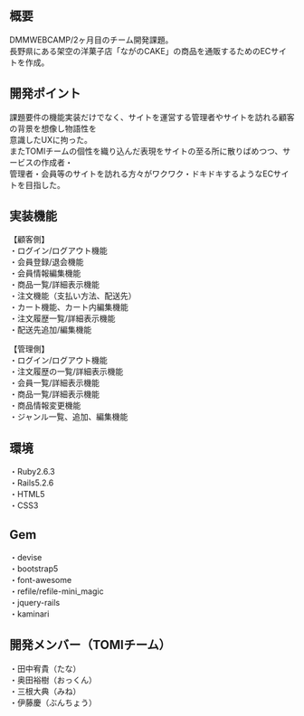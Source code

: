 ## 概要
DMMWEBCAMP/2ヶ月目のチーム開発課題。</br>
長野県にある架空の洋菓子店「ながのCAKE」の商品を通販するためのECサイトを作成。

## 開発ポイント
課題要件の機能実装だけでなく、サイトを運営する管理者やサイトを訪れる顧客の背景を想像し物語性を</br>
意識したUXに拘った。</br>
またTOMIチームの個性を織り込んだ表現をサイトの至る所に散りばめつつ、サービスの作成者・</br>
管理者・会員等のサイトを訪れる方々がワクワク・ドキドキするようなECサイトを目指した。

## 実装機能
【顧客側】</br>
・ログイン/ログアウト機能</br>
・会員登録/退会機能</br>
・会員情報編集機能</br>
・商品一覧/詳細表示機能</br>
・注文機能（支払い方法、配送先）</br>
・カート機能、カート内編集機能</br>
・注文履歴一覧/詳細表示機能</br>
・配送先追加/編集機能

【管理側】</br>
・ログイン/ログアウト機能</br>
・注文履歴の一覧/詳細表示機能</br>
・会員一覧/詳細表示機能</br>
・商品一覧/詳細表示機能</br>
・商品情報変更機能</br>
・ジャンル一覧、追加、編集機能

## 環境
・Ruby2.6.3</br>
・Rails5.2.6</br>
・HTML5</br>
・CSS3

## Gem
・devise</br>
・bootstrap5</br>
・font-awesome</br>
・refile/refile-mini_magic</br>
・jquery-rails</br>
・kaminari

## 開発メンバー（TOMIチーム）
・田中宥貴（たな）</br>
・奥田裕樹（おっくん）</br>
・三根大典（みね）</br>
・伊藤慶（ぶんちょう）

